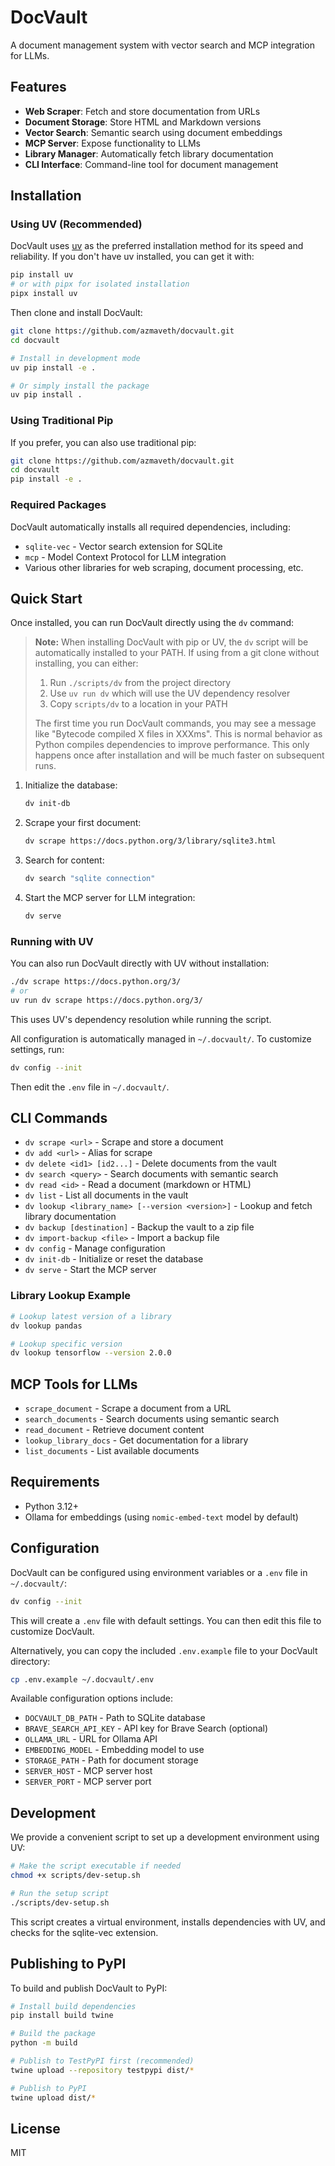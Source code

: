 # DocVault

A document management system with vector search and MCP integration for LLMs.

## Features

- **Web Scraper**: Fetch and store documentation from URLs
- **Document Storage**: Store HTML and Markdown versions
- **Vector Search**: Semantic search using document embeddings
- **MCP Server**: Expose functionality to LLMs
- **Library Manager**: Automatically fetch library documentation
- **CLI Interface**: Command-line tool for document management

## Installation

### Using UV (Recommended)

DocVault uses [uv](https://github.com/astral-sh/uv) as the preferred installation method for its speed and reliability. If you don't have uv installed, you can get it with:

```bash
pip install uv
# or with pipx for isolated installation
pipx install uv
```

Then clone and install DocVault:

```bash
git clone https://github.com/azmaveth/docvault.git
cd docvault

# Install in development mode
uv pip install -e .

# Or simply install the package
uv pip install .
```

### Using Traditional Pip

If you prefer, you can also use traditional pip:

```bash
git clone https://github.com/azmaveth/docvault.git
cd docvault
pip install -e .
```

### Required Packages

DocVault automatically installs all required dependencies, including:

- `sqlite-vec` - Vector search extension for SQLite
- `mcp` - Model Context Protocol for LLM integration
- Various other libraries for web scraping, document processing, etc.

## Quick Start

Once installed, you can run DocVault directly using the `dv` command:

> **Note:** When installing DocVault with pip or UV, the `dv` script will be automatically installed to your PATH. If using from a git clone without installing, you can either:
> 1. Run `./scripts/dv` from the project directory
> 2. Use `uv run dv` which will use the UV dependency resolver
> 3. Copy `scripts/dv` to a location in your PATH
>
> The first time you run DocVault commands, you may see a message like "Bytecode compiled X files in XXXms". This is normal behavior as Python compiles dependencies to improve performance. This only happens once after installation and will be much faster on subsequent runs.

1. Initialize the database:
   ```bash
   dv init-db
   ```

2. Scrape your first document:
   ```bash
   dv scrape https://docs.python.org/3/library/sqlite3.html
   ```

3. Search for content:
   ```bash
   dv search "sqlite connection"
   ```

4. Start the MCP server for LLM integration:
   ```bash
   dv serve
   ```

### Running with UV

You can also run DocVault directly with UV without installation:

```bash
./dv scrape https://docs.python.org/3/
# or
uv run dv scrape https://docs.python.org/3/
```

This uses UV's dependency resolution while running the script.

All configuration is automatically managed in `~/.docvault/`. 
To customize settings, run:
```bash
dv config --init
```
Then edit the `.env` file in `~/.docvault/`.

## CLI Commands

- `dv scrape <url>` - Scrape and store a document
- `dv add <url>` - Alias for scrape
- `dv delete <id1> [id2...]` - Delete documents from the vault
- `dv search <query>` - Search documents with semantic search
- `dv read <id>` - Read a document (markdown or HTML)
- `dv list` - List all documents in the vault
- `dv lookup <library_name> [--version <version>]` - Lookup and fetch library documentation
- `dv backup [destination]` - Backup the vault to a zip file
- `dv import-backup <file>` - Import a backup file
- `dv config` - Manage configuration
- `dv init-db` - Initialize or reset the database
- `dv serve` - Start the MCP server

### Library Lookup Example

```bash
# Lookup latest version of a library
dv lookup pandas

# Lookup specific version
dv lookup tensorflow --version 2.0.0
```

## MCP Tools for LLMs

- `scrape_document` - Scrape a document from a URL
- `search_documents` - Search documents using semantic search
- `read_document` - Retrieve document content
- `lookup_library_docs` - Get documentation for a library
- `list_documents` - List available documents

## Requirements

- Python 3.12+
- Ollama for embeddings (using `nomic-embed-text` model by default)

## Configuration

DocVault can be configured using environment variables or a `.env` file in `~/.docvault/`:

```bash
dv config --init
```

This will create a `.env` file with default settings. You can then edit this file to customize DocVault.

Alternatively, you can copy the included `.env.example` file to your DocVault directory:

```bash
cp .env.example ~/.docvault/.env
```

Available configuration options include:

- `DOCVAULT_DB_PATH` - Path to SQLite database
- `BRAVE_SEARCH_API_KEY` - API key for Brave Search (optional)
- `OLLAMA_URL` - URL for Ollama API
- `EMBEDDING_MODEL` - Embedding model to use
- `STORAGE_PATH` - Path for document storage
- `SERVER_HOST` - MCP server host
- `SERVER_PORT` - MCP server port

## Development

We provide a convenient script to set up a development environment using UV:

```bash
# Make the script executable if needed
chmod +x scripts/dev-setup.sh

# Run the setup script
./scripts/dev-setup.sh
```

This script creates a virtual environment, installs dependencies with UV, and checks for the sqlite-vec extension.

## Publishing to PyPI

To build and publish DocVault to PyPI:

```bash
# Install build dependencies
pip install build twine

# Build the package
python -m build

# Publish to TestPyPI first (recommended)
twine upload --repository testpypi dist/*

# Publish to PyPI
twine upload dist/*
```

## License

MIT
